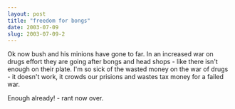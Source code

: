 ```yaml
---
layout: post
title: "freedom for bongs"
date: 2003-07-09
slug: 2003-07-09-2
---
```


Ok now bush and his minions have gone to far.  In an increased war on drugs effort they are going after bongs and head shops - like there isn&apos;t enough on their plate.  I&apos;m so sick of the wasted money on the war of drugs - it doesn&apos;t work, it crowds our prisions and wastes tax money for a failed war.  

Enough already! - rant now over.

